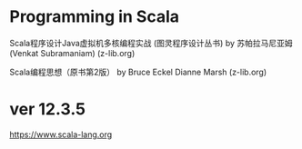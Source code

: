 # Programming in Scala

Scala程序设计Java虚拟机多核编程实战 (图灵程序设计丛书) by 苏帕拉马尼亚姆(Venkat Subramaniam) (z-lib.org)

Scala编程思想（原书第2版） by Bruce Eckel Dianne Marsh (z-lib.org)

# ver 12.3.5
https://www.scala-lang.org


